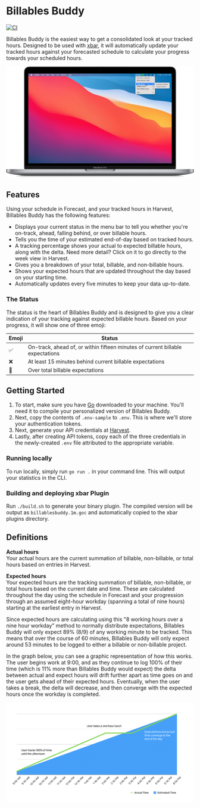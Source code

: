 # Billables Buddy

[![CI](https://github.com/jordanleven/billables-buddy/actions/workflows/ci.yml/badge.svg)](https://github.com/jordanleven/billables-buddy/actions/workflows/ci.yml)

Billables Buddy is the easiest way to get a consolidated look at your tracked hours. Designed to be used with [xbar], it will automatically update your tracked hours against your forecasted schedule to calculate your progress towards your scheduled hours.

![BillablesBuddyHero](/assets/BillablesBuddyHero.png)

## Features

Using your schedule in Forecast, and your tracked hours in Harvest, Billables Buddy has the following features:

- Displays your current status in the menu bar to tell you whether you're on-track, ahead, falling behind, or over billable hours.
- Tells you the time of your estimated end-of-day based on tracked hours.
- A tracking percentage shows your actual to expected billable hours, along with the delta. Need more detail? Click on it to go directly to the week view in Harvest.
- Gives you a breakdown of your total, billable, and non-billable hours.
- Shows your expected hours that are updated throughout the day based on your starting time.
- Automatically updates every five minutes to keep your data up-to-date.

### The Status

The status is the heart of Billables Buddy and is designed to give you a clear indication of your tracking against expected billable hours. Based on your progress, it will show one of three emoji:

Emoji | Status
------------ | -------------
:white_check_mark: | On-track, ahead of, or within fifteen minutes of current billable expectations
:x: | At least 15 minutes behind current billable expectations
:stop_sign: | Over total billable expectations

## Getting Started

1. To start, make sure you have [Go] downloaded to your machine. You'll need it to compile your personalized version of Billables Buddy.
1. Next, copy the contents of `.env-sample` to `.env`. This is where we'll store your authentication tokens.
1. Next, generate your API credentials at [Harvest][harvest_api].
1. Lastly, after creating API tokens, copy each of the three credentials in the newly-created `.env` file attributed to the appropriate variable.

### Running locally

To run locally, simply run `go run .` in your command line. This will output your statistics in the CLI.

### Building and deploying xbar Plugin

Run `./build.sh` to generate your binary plugin. The compiled version will be output as `billablesbuddy.1m.goc` and automatically copied to the xbar plugins directory.

## Definitions

**Actual hours**\
Your actual hours are the current summation of billable, non-billable, or total hours based on entries in Harvest.

**Expected hours**\
Your expected hours are the tracking summation of billable, non-billable, or total hours based on the current date and time. These are calculated throughout the day using the schedule in Forecast and your progression through an assumed eight-hour workday (spanning a total of nine hours) starting at the earliest entry in Harvest.

Since expected hours are calculating using this "8 working hours over a nine hour workday" method to normally distribute expectations, Billables Buddy will only expect 89% (8/9) of any working minute to be tracked. This means that over the course of 60 minutes, Billables Buddy will only expect around 53 minutes to be logged to either a billable or non-billable project.

In the graph below, you can see a graphic representation of how this works. The user begins work at 9:00, and as they continue to log 100% of their time (which is 11% more than Billables Buddy would expect) the delta between actual and expect hours will drift further apart as time goes on and the user gets ahead of their expected hours. Eventually, when the user takes a break, the delta will decrease, and then converge with the expected hours once the workday is completed.

![ExpectedHoursGraph](/assets/ExpectedHoursGraph.png)

[xbar]: https://github.com/matryer/xbar
[Go]: https://golang.org/doc/install
[harvest_api]: https://id.getharvest.com/developers
